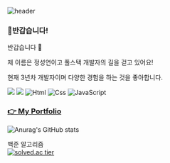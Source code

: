 ![header](https://capsule-render.vercel.app/api?type=waving&color=auto&height=300&section=header&text=Hi%20there%20👋&fontSize=90)

<h3> 👋반갑습니다! </h3>       
반갑습니다 👋         

제 이름은 정성연이고 풀스택 개발자의 길을 걷고 있어요!         

현재 3년차 개발자이며 다양한 경험을 하는 것을 좋아합니다.         
 
<img src="https://img.shields.io/badge/문자-색코드?style=flat-square&logo=이미지 이름&logoColor=white"/>      
<img src="https://img.shields.io/badge/-brightgreen-brightgreen"/>

<img alt="Html" src ="https://img.shields.io/badge/HTML5-E34F26.svg?&style=for-the-badge&logo=HTML5&logoColor=white"/> 
<img alt="Css" src ="https://img.shields.io/badge/CSS3-1572B6.svg?&style=for-the-badge&logo=CSS3&logoColor=white"/> 
<img alt="JavaScript" src ="https://img.shields.io/badge/JavaScriipt-F7DF1E.svg?&style=for-the-badge&logo=JavaScript&logoColor=black"/>
  
### <a href="https://devjsy0897.github.io/devjsy0897/keyboardEvent.html" target="_blank">👉 My Portfolio </a>
<!-- https://jungle.krafton.com/ 이거 참고 -->     
<!--
### 👇First Team Project 'BestPriceMarket'.
> <a href="https://github.com/sowon-dev/bestPriceMarket">Github link</a>

### 👇First Android Application! Calculation.      
> <a href="https://github.com/devjsy0897/Cal">1. Github link</a>      
> <a href="https://play.google.com/store/apps/details?id=com.jsy.cal&hl=ko">2. Google Play Store link</a>
-->

![Anurag's GitHub stats](https://github-readme-stats.vercel.app/api?username=devjsy0897&theme=dark&show_icons=true)

백준 알고리즘      
[![solved.ac tier](http://mazassumnida.wtf/api/generate_badge?boj=devjsy0897)](https://solved.ac/devjsy0897)     
<!--
https://github.com/uyu423/resume-nextjs 참고하기 
-->
 
 
